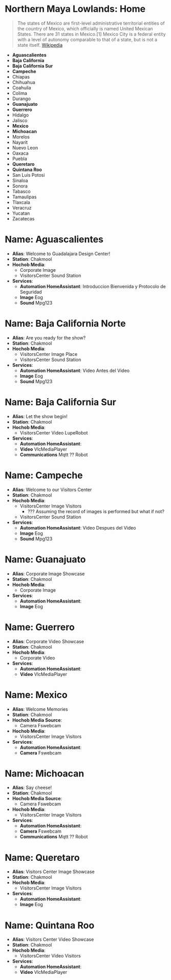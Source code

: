 # Northern Maya Lowlands: Home

> The states of Mexico are first-level administrative territorial entities of the country of Mexico, which officially is named United Mexican States. There are 31 states in Mexico.[1] Mexico City is a federal entity with a level of autonomy comparable to that of a state, but is not a state itself. [Wikipedia](https://en.wikipedia.org/wiki/States_of_Mexico)

- __Aguascalientes__
- __Baja California__
- __Baja California Sur__
- __Campeche__
- Chiapas
- Chihuahua
- Coahuila
- Colima
- Durango
- __Guanajuato__
- __Guerrero__
- Hidalgo
- Jalisco
- __Mexico__
- __Michoacan__
- Morelos
- Nayarit
- Nuevo Leon
- Oaxaca
- Puebla
- __Queretaro__
- __Quintana Roo__
- San Luis Potosi
- Sinaloa
- Sonora
- Tabasco
- Tamaulipas
- Tlaxcala
- Veracruz
- Yucatan
- Zacatecas

# Name: Aguascalientes

- __Alias__: Welcome to Guadalajara Design Center!
- __Station__: Chakmool
- __Hochob Media__:
  - Corporate Image
  - VisitorsCenter Sound Station
- __Services__:
  - __Automation HomeAssistant__: Introduccion Bienvenida y Protocolo de Seguridad
  - __Image__ Eog
  - __Sound__ Mpg123

# Name: Baja California Norte

- __Alias__: Are you ready for the show?
- __Station__: Chakmool
- __Hochob Media__:
  - VisitorsCenter Image Place
  - VisitorsCenter Sound Station
- __Services__:
  - __Automation HomeAssistant__: Video Antes del Video
  - __Image__ Eog
  - __Sound__ Mpg123

# Name: Baja California Sur

- __Alias__: Let the show begin!
- __Station__: Chakmool
- __Hochob Media__:
  - VisitorsCenter Video LupeRobot
- __Services__:
  - __Automation HomeAssistant__: 
  - __Video__ VlcMediaPlayer
  - __Communications__ Mqtt ?? Robot

# Name: Campeche

- __Alias__: Welcome to our Visitors Center
- __Station__: Chakmool
- __Hochob Media__:
  - VisitorsCenter Image Visitors
    - ??? Assuming the record of images is performed but what if not?
  - VisitorsCenter Sound Station
- __Services__:
  - __Automation HomeAssistant__: Video Despues del Video
  - __Image__ Eog
  - __Sound__ Mpg123

# Name: Guanajuato

- __Alias__: Corporate Image Showcase
- __Station__: Chakmool
- __Hochob Media__:
  - Corporate Image
- __Services__:
  - __Automation HomeAssistant__: 
  - __Image__ Eog

# Name: Guerrero

- __Alias__: Corporate Video Showcase
- __Station__: Chakmool
- __Hochob Media__:
  - Corporate Video
- __Services__:
  - __Automation HomeAssistant__: 
  - __Video__ VlcMediaPlayer

# Name: Mexico

- __Alias__: Welcome Memories
- __Station__: Chakmool
- __Hochob Media Source__:
  - Camera Fswebcam
- __Hochob Media__:
  - VisitorsCenter Image Visitors
- __Services__:
  - __Automation HomeAssistant__:
  - __Camera__ Fswebcam

# Name: Michoacan

- __Alias__: Say cheese!
- __Station__: Chakmool
- __Hochob Media Source__:
  - Camera Fswebcam
- __Hochob Media__:
  - VisitorsCenter Image Visitors
- __Services__:
  - __Automation HomeAssistant__:
  - __Camera__ Fswebcam
  - __Communications__ Mqtt ?? Robot

# Name: Queretaro

- __Alias__: Visitors Center Image Showcase
- __Station__: Chakmool
- __Hochob Media__:
  - VisitorsCenter Image Visitors
- __Services__:
  - __Automation HomeAssistant__: 
  - __Image__ Eog

# Name: Quintana Roo

- __Alias__: Visitors Center Video Showcase
- __Station__: Chakmool
- __Hochob Media__:
  - VisitorsCenter Video Visitors
- __Services__:
  - __Automation HomeAssistant__: 
  - __Video__ VlcMediaPlayer
